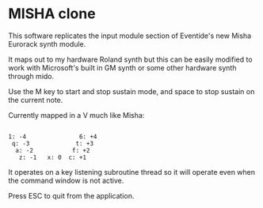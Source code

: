 # MISHA clone

This software replicates the input module section of Eventide's new Misha Eurorack synth module. 

It maps out to my hardware Roland synth but this can be easily modified to work with Microsoft's built in GM synth or some other hardware synth through mido. 


Use the M key to start and stop sustain mode, and space to stop sustain on the current note. 

Currently mapped in a V much like Misha:

```

1: -4               6: +4  
 q: -3             t: +3  
  a: -2           f: +2  
   z: -1   x: 0  c: +1  

```
It operates on a key listening subroutine thread so it will operate even when the command window is not active.

Press ESC to quit from the application. 


